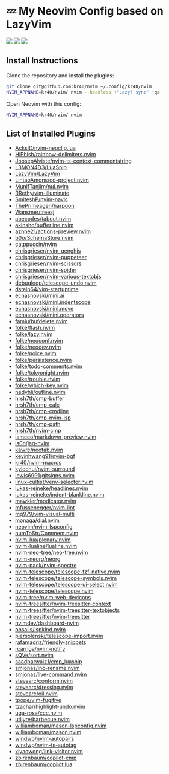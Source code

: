 <!-- markdownlint-disable MD045 MD033 MD013 -->

# 💤 My Neovim Config based on LazyVim

<a href="https://dotfyle.com/kr40/nvim"><img src="https://dotfyle.com/kr40/nvim/badges/plugins?style=for-the-badge" /></a>
<a href="https://dotfyle.com/kr40/nvim"><img src="https://dotfyle.com/kr40/nvim/badges/leaderkey?style=for-the-badge" /></a>
<a href="https://dotfyle.com/kr40/nvim"><img src="https://dotfyle.com/kr40/nvim/badges/plugin-manager?style=for-the-badge" /></a>

## Install Instructions

Clone the repository and install the plugins:

```sh
git clone git@github.com:kr40/nvim ~/.config/kr40/nvim
NVIM_APPNAME=kr40/nvim/ nvim --headless +"Lazy! sync" +qa
```

Open Neovim with this config:

```sh
NVIM_APPNAME=kr40/nvim/ nvim
```

## List of Installed Plugins

<!-- This list was generated using "lua for _, v in pairs(require("lazy").plugins()) do print(v[1]) end" -->

- [AckslD/nvim-neoclip.lua](https://github.com/AckslD/nvim-neoclip.lua)
- [HiPhish/rainbow-delimiters.nvim](https://github.com/HiPhish/rainbow-delimiters.nvim)
- [JoosepAlviste/nvim-ts-context-commentstring](https://github.com/JoosepAlviste/nvim-ts-context-commentstring)
- [L3MON4D3/LuaSnip](https://github.com/L3MON4D3/LuaSnip)
- [LazyVim/LazyVim](https://github.com/LazyVim/LazyVim)
- [LintaoAmons/cd-project.nvim](https://github.com/LintaoAmons/cd-project.nvim)
- [MunifTanjim/nui.nvim](https://github.com/MunifTanjim/nui.nvim)
- [RRethy/vim-illuminate](https://github.com/RRethy/vim-illuminate)
- [SmiteshP/nvim-navic](https://github.com/SmiteshP/nvim-navic)
- [ThePrimeagen/harpoon](https://github.com/ThePrimeagen/harpoon)
- [Wansmer/treesj](https://github.com/Wansmer/treesj)
- [abecodes/tabout.nvim](https://github.com/abecodes/tabout.nvim)
- [akinsho/bufferline.nvim](https://github.com/akinsho/bufferline.nvim)
- [aznhe21/actions-preview.nvim](https://github.com/aznhe21/actions-preview.nvim)
- [b0o/SchemaStore.nvim](https://github.com/b0o/SchemaStore.nvim)
- [catppuccin/nvim](https://github.com/catppuccin/nvim)
- [chrisgrieser/nvim-genghis](https://github.com/chrisgrieser/nvim-genghis)
- [chrisgrieser/nvim-puppeteer](https://github.com/chrisgrieser/nvim-puppeteer)
- [chrisgrieser/nvim-scissors](https://github.com/chrisgrieser/nvim-scissors)
- [chrisgrieser/nvim-spider](https://github.com/chrisgrieser/nvim-spider)
- [chrisgrieser/nvim-various-textobjs](https://github.com/chrisgrieser/nvim-various-textobjs)
- [debugloop/telescope-undo.nvim](https://github.com/debugloop/telescope-undo.nvim)
- [dstein64/vim-startuptime](https://github.com/dstein64/vim-startuptime)
- [echasnovski/mini.ai](https://github.com/echasnovski/mini.ai)
- [echasnovski/mini.indentscope](https://github.com/echasnovski/mini.indentscope)
- [echasnovski/mini.move](https://github.com/echasnovski/mini.move)
- [echasnovski/mini.operators](https://github.com/echasnovski/mini.operators)
- [famiu/bufdelete.nvim](https://github.com/famiu/bufdelete.nvim)
- [folke/flash.nvim](https://github.com/folke/flash.nvim)
- [folke/lazy.nvim](https://github.com/folke/lazy.nvim)
- [folke/neoconf.nvim](https://github.com/folke/neoconf.nvim)
- [folke/neodev.nvim](https://github.com/folke/neodev.nvim)
- [folke/noice.nvim](https://github.com/folke/noice.nvim)
- [folke/persistence.nvim](https://github.com/folke/persistence.nvim)
- [folke/todo-comments.nvim](https://github.com/folke/todo-comments.nvim)
- [folke/tokyonight.nvim](https://github.com/folke/tokyonight.nvim)
- [folke/trouble.nvim](https://github.com/folke/trouble.nvim)
- [folke/which-key.nvim](https://github.com/folke/which-key.nvim)
- [hedyhli/outline.nvim](https://github.com/hedyhli/outline.nvim)
- [hrsh7th/cmp-buffer](https://github.com/hrsh7th/cmp-buffer)
- [hrsh7th/cmp-calc](https://github.com/hrsh7th/cmp-calc)
- [hrsh7th/cmp-cmdline](https://github.com/hrsh7th/cmp-cmdline)
- [hrsh7th/cmp-nvim-lsp](https://github.com/hrsh7th/cmp-nvim-lsp)
- [hrsh7th/cmp-path](https://github.com/hrsh7th/cmp-path)
- [hrsh7th/nvim-cmp](https://github.com/hrsh7th/nvim-cmp)
- [iamcco/markdown-preview.nvim](https://github.com/iamcco/markdown-preview.nvim)
- [is0n/jaq-nvim](https://github.com/is0n/jaq-nvim)
- [kawre/neotab.nvim](https://github.com/kawre/neotab.nvim)
- [kevinhwang91/nvim-bqf](https://github.com/kevinhwang91/nvim-bqf)
- [kr40/nvim-macros](https://github.com/kr40/nvim-macros)
- [kylechui/nvim-surround](https://github.com/kylechui/nvim-surround)
- [lewis6991/gitsigns.nvim](https://github.com/lewis6991/gitsigns.nvim)
- [linux-cultist/venv-selector.nvim](https://github.com/linux-cultist/venv-selector.nvim)
- [lukas-reineke/headlines.nvim](https://github.com/lukas-reineke/headlines.nvim)
- [lukas-reineke/indent-blankline.nvim](https://github.com/lukas-reineke/indent-blankline.nvim)
- [mawkler/modicator.nvim](https://github.com/mawkler/modicator.nvim)
- [mfussenegger/nvim-lint](https://github.com/mfussenegger/nvim-lint)
- [mg979/vim-visual-multi](https://github.com/mg979/vim-visual-multi)
- [monaqa/dial.nvim](https://github.com/monaqa/dial.nvim)
- [neovim/nvim-lspconfig](https://github.com/neovim/nvim-lspconfig)
- [numToStr/Comment.nvim](https://github.com/numToStr/Comment.nvim)
- [nvim-lua/plenary.nvim](https://github.com/nvim-lua/plenary.nvim)
- [nvim-lualine/lualine.nvim](https://github.com/nvim-lualine/lualine.nvim)
- [nvim-neo-tree/neo-tree.nvim](https://github.com/nvim-neo-tree/neo-tree.nvim)
- [nvim-neorg/neorg](https://github.com/nvim-neorg/neorg)
- [nvim-pack/nvim-spectre](https://github.com/nvim-pack/nvim-spectre)
- [nvim-telescope/telescope-fzf-native.nvim](https://github.com/nvim-telescope/telescope-fzf-native.nvim)
- [nvim-telescope/telescope-symbols.nvim](https://github.com/nvim-telescope/telescope-symbols.nvim)
- [nvim-telescope/telescope-ui-select.nvim](https://github.com/nvim-telescope/telescope-ui-select.nvim)
- [nvim-telescope/telescope.nvim](https://github.com/nvim-telescope/telescope.nvim)
- [nvim-tree/nvim-web-devicons](https://github.com/nvim-tree/nvim-web-devicons)
- [nvim-treesitter/nvim-treesitter-context](https://github.com/nvim-treesitter/nvim-treesitter-context)
- [nvim-treesitter/nvim-treesitter-textobjects](https://github.com/nvim-treesitter/nvim-treesitter-textobjects)
- [nvim-treesitter/nvim-treesitter](https://github.com/nvim-treesitter/nvim-treesitter)
- [nvimdev/dashboard-nvim](https://github.com/nvimdev/dashboard-nvim)
- [onsails/lspkind.nvim](https://github.com/onsails/lspkind.nvim)
- [piersolenski/telescope-import.nvim](https://github.com/piersolenski/telescope-import.nvim)
- [rafamadriz/friendly-snippets](https://github.com/rafamadriz/friendly-snippets)
- [rcarriga/nvim-notify](https://github.com/rcarriga/nvim-notify)
- [sQVe/sort.nvim](https://github.com/sQVe/sort.nvim)
- [saadparwaiz1/cmp_luasnip](https://github.com/saadparwaiz1/cmp_luasnip)
- [smjonas/inc-rename.nvim](https://github.com/smjonas/inc-rename.nvim)
- [smjonas/live-command.nvim](https://github.com/smjonas/live-command.nvim)
- [stevearc/conform.nvim](https://github.com/stevearc/conform.nvim)
- [stevearc/dressing.nvim](https://github.com/stevearc/dressing.nvim)
- [stevearc/oil.nvim](https://github.com/stevearc/oil.nvim)
- [tpope/vim-fugitive](https://github.com/tpope/vim-fugitive)
- [tzachar/highlight-undo.nvim](https://github.com/tzachar/highlight-undo.nvim)
- [uga-rosa/ccc.nvim](https://github.com/uga-rosa/ccc.nvim)
- [utilyre/barbecue.nvim](https://github.com/utilyre/barbecue.nvim)
- [williamboman/mason-lspconfig.nvim](https://github.com/williamboman/mason-lspconfig.nvim)
- [williamboman/mason.nvim](https://github.com/williamboman/mason.nvim)
- [windwp/nvim-autopairs](https://github.com/windwp/nvim-autopairs)
- [windwp/nvim-ts-autotag](https://github.com/windwp/nvim-ts-autotag)
- [xiyaowong/link-visitor.nvim](https://github.com/xiyaowong/link-visitor.nvim)
- [zbirenbaum/copilot-cmp](https://github.com/zbirenbaum/copilot-cmp)
- [zbirenbaum/copilot.lua](https://github.com/zbirenbaum/copilot.lua)
